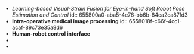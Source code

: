 - *Learning-based Visual-Strain Fusion for Eye-in-hand Soft Robot Pose Estimation and Control*
  id:: 655800a0-aba5-4e76-bb6b-84ca2ca87fd3
- **Intra-operative medical image processing**
  id:: 6558018f-c66f-4cc1-acaf-89c73e35a8d6
- **Human-robot control interface**
-
-